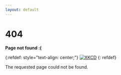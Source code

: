 ```yaml
---
layout: default
---
```


<h1>404</h1>

<p><strong>Page not found :(</strong></p>

{:refdef: style="text-align: center;"}
[![XKCD](https://imgs.xkcd.com/comics/unreachable_state.png)](https://xkcd.com/2200/)
{: refdef}

<p>The requested page could not be found.</p>
